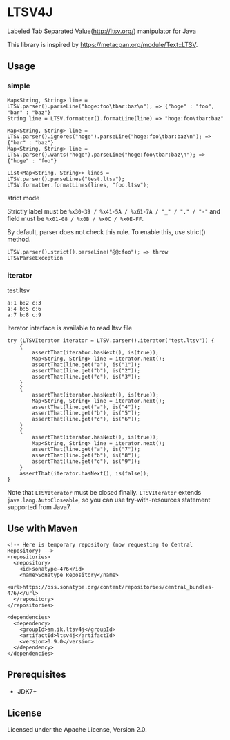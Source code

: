 # LTSV4J

Labeled Tab Separated Value(http://ltsv.org/) manipulator for Java

This library is inspired by https://metacpan.org/module/Text::LTSV.

## Usage

### simple

    Map<String, String> line = LTSV.parser().parseLine("hoge:foo\tbar:baz\n"); => {"hoge" : "foo", "bar" : "baz"}
    String line = LTSV.formatter().formatLine(line) => "hoge:foo\tbar:baz"

    Map<String, String> line = LTSV.parser().ignores("hoge").parseLine("hoge:foo\tbar:baz\n"); => {"bar" : "baz"}
    Map<String, String> line = LTSV.parser().wants("hoge").parseLine("hoge:foo\tbar:baz\n"); => {"hoge" : "foo"}

    List<Map<String, String>> lines = LTSV.parser().parseLines("test.ltsv");
    LTSV.formatter.formatLines(lines, "foo.ltsv");

strict mode

Strictly label must be `%x30-39 / %x41-5A / %x61-7A / "_" / "." / "-"`
and field must be `%x01-08 / %x0B / %x0C / %x0E-FF`.

By default, parser does not check this rule. To enable this, use strict() method.

    LTSV.parser().strict().parseLine("@@:foo"); => throw LTSVParseException 

### iterator

test.ltsv

    a:1 b:2 c:3
    a:4 b:5 c:6
    a:7 b:8 c:9

Iterator interface is available to read ltsv file

    try (LTSVIterator iterator = LTSV.parser().iterator("test.ltsv")) {
        {
            assertThat(iterator.hasNext(), is(true));
            Map<String, String> line = iterator.next();
            assertThat(line.get("a"), is("1"));
            assertThat(line.get("b"), is("2"));
            assertThat(line.get("c"), is("3"));
        }
        {
            assertThat(iterator.hasNext(), is(true));
            Map<String, String> line = iterator.next();
            assertThat(line.get("a"), is("4"));
            assertThat(line.get("b"), is("5"));
            assertThat(line.get("c"), is("6"));
        }
        {
            assertThat(iterator.hasNext(), is(true));
            Map<String, String> line = iterator.next();
            assertThat(line.get("a"), is("7"));
            assertThat(line.get("b"), is("8"));
            assertThat(line.get("c"), is("9"));
        }
        assertThat(iterator.hasNext(), is(false));
    }

Note that `LTSVIterator` must be closed finally. `LTSVIterator` extends `java.lang.AutoCloseable`, so you can use try-with-resources statement supported from Java7.

## Use with Maven

    <!-- Here is temporary repository (now requesting to Central Repository) -->
    <repositories>
      <repository>
        <id>sonatype-476</id>
        <name>Sonatype Repository</name>
        <url>https://oss.sonatype.org/content/repositories/central_bundles-476/</url>
      </repository>
    </repositories>
    
    <dependencies>
      <dependency>
        <groupId>am.ik.ltsv4j</groupId>
        <artifactId>ltsv4j</artifactId>
        <version>0.9.0</version>
      </dependency>
    </dependencies>

## Prerequisites

* JDK7+

## License

Licensed under the Apache License, Version 2.0.